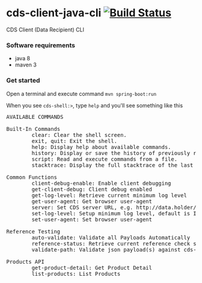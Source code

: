 # cds-client-java-cli [![Build Status](https://travis-ci.com/ConsumerDataStandardsAustralia/cds-client-java-cli.svg?branch=master)](https://travis-ci.com/ConsumerDataStandardsAustralia/cds-client-java-cli)

CDS Client (Data Recipient) CLI

### Software requirements

* java 8
* maven 3

### Get started

Open a terminal and execute command
`mvn spring-boot:run` 

When you see `cds-shell:>`, type `help` and you'll see something like this 

<pre>
AVAILABLE COMMANDS

Built-In Commands
        clear: Clear the shell screen.
        exit, quit: Exit the shell.
        help: Display help about available commands.
        history: Display or save the history of previously run commands
        script: Read and execute commands from a file.
        stacktrace: Display the full stacktrace of the last error.

Common Functions
        client-debug-enable: Enable client debugging
        get-client-debug: Client debug enabled
        get-log-level: Retrieve current minimum log level
        get-user-agent: Get browser user-agent
        server: Set CDS server URL, e.g. http://data.holder/cds-au/v1
        set-log-level: Setup minimum log level, default is INFO
        set-user-agent: Set browser user-agent

Reference Testing
        auto-validate: Validate all Payloads Automatically
        reference-status: Retrieve current reference check status
        validate-path: Validate json payload(s) against cds-models

Products API
        get-product-detail: Get Product Detail
        list-products: List Products
</pre>